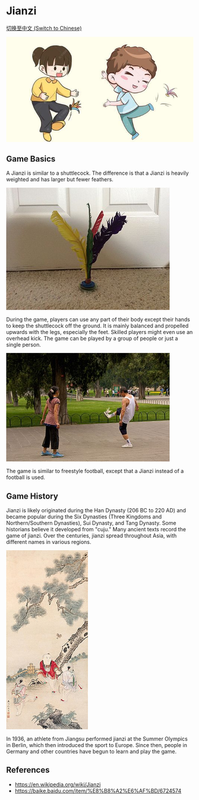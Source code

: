 # Jianzi

[切换至中文 (Switch to Chinese)](../../中文/游戏/踢毽子.md)

![center | 500](../../_Images/cartoon%20jianzi.png)

## Game Basics

A Jianzi is similar to a shuttlecock. The difference is that a Jianzi is heavily weighted and has larger but fewer feathers.

![center | 500](../../_Images/jianzi.png)

During the game, players can use any part of their body except their hands to keep the shuttlecock off the ground. It is mainly balanced and propelled upwards with the legs, especially the feet. Skilled players might even use an overhead kick. The game can be played by a group of people or just a single person.

![center | 500](../../_Images/group%20jianzi.png)

The game is similar to freestyle football, except that a Jianzi instead of a football is used. 

## Game History

Jianzi is likely originated during the Han Dynasty (206 BC to 220 AD) and became popular during the Six Dynasties (Three Kingdoms and Northern/Southern Dynasties), Sui Dynasty, and Tang Dynasty. Some historians believe it developed from "cuju." Many ancient texts record the game of jianzi. Over the centuries, jianzi spread throughout Asia, with different names in various regions.

![center | 500](../../_Images/jianzi%20painting.png)

In 1936, an athlete from Jiangsu performed jianzi at the Summer Olympics in Berlin, which then introduced the sport to Europe. Since then, people in Germany and other countries have begun to learn and play the game.

## References
- https://en.wikipedia.org/wiki/Jianzi
- https://baike.baidu.com/item/%E8%B8%A2%E6%AF%BD/6724574